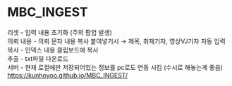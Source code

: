 # MBC_INGEST

리셋 - 입력 내용 초기화 (주의 팝업 발생)<br>
의뢰 내용 - 의뢰 문자 내용 복사 붙여넣기시 → 제목, 취재기자, 영상VJ기자 자동 입력<br>
복사 - 인덱스 내용 클립보드에 복사<br>
추출 - txt파일 다운로드<br>
서버 - 현재 로컬에만 저장되어있는 정보를 pc로도 연동 시킴 (수시로 해놓는게 좋음)<br>
https://kunhoyoo.github.io/MBC_INGEST/
